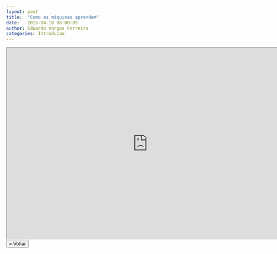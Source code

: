 ```yaml
---
layout: post
title:  "Como as máquinas aprendem"
date:   2015-04-18 08:00:05
author: Eduardo Vargas Ferreira
categories: Introducao
---
```


<center>
<iframe width="760" height="515" src="https://www.youtube.com/embed/pvJNQX0BM0Q?autoplay=0"> </iframe>
</center>


<FORM>
<INPUT Type="BUTTON" align="left" Value="&laquo; Voltar" Onclick="window.location.href='https://eduardoleg.github.io/ML4all/1parte/'">
</FORM>
